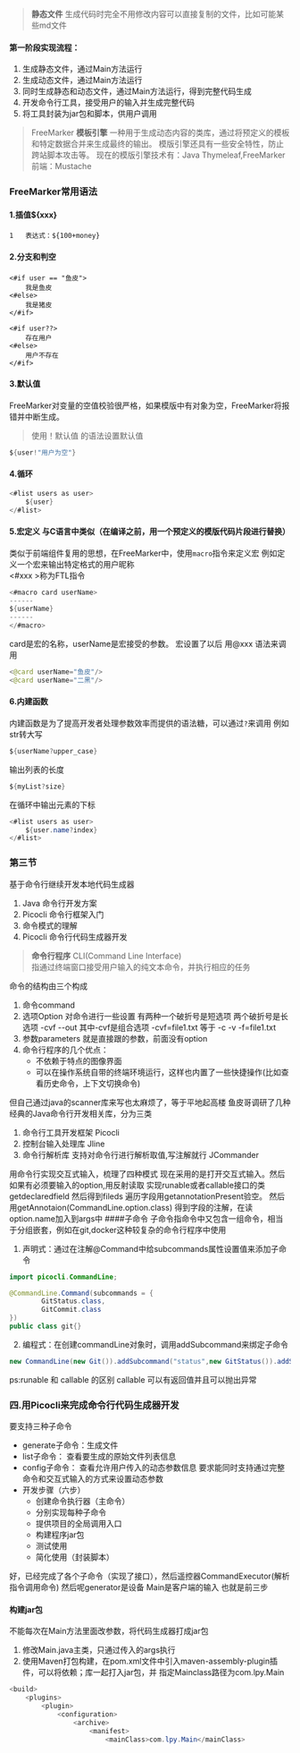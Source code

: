 
> **静态文件** 生成代码时完全不用修改内容可以直接复制的文件，比如可能某些md文件
#### 第一阶段实现流程：
1. 生成静态文件，通过Main方法运行
2. 生成动态文件，通过Main方法运行
3. 同时生成静态和动态文件，通过Main方法运行，得到完整代码生成
4. 开发命令行工具，接受用户的输入并生成完整代码
5. 将工具封装为jar包和脚本，供用户调用
>FreeMarker **模板引擎**
> 一种用于生成动态内容的类库，通过将预定义的模板和特定数据合并来生成最终的输出。
> 模版引擎还具有一些安全特性，防止跨站脚本攻击等。
> 现在的模版引擎技术有：Java Thymeleaf,FreeMarker 前端：Mustache

### FreeMarker常用语法
#### 1.插值${xxx}
```
1   表达式：${100+money}
```
#### 2.分支和判空
```
<#if user == "鱼皮">
    我是鱼皮
<#else>
    我是猪皮
</#if>

<#if user??>
    存在用户
<#else>
    用户不存在
</#if>
```
#### 3.默认值
FreeMarker对变量的空值校验很严格，如果模版中有对象为空，FreeMarker将报错并中断生成。
>使用！默认值 的语法设置默认值
```java
${user!"用户为空"}
```
#### 4.循环
```java
<#list users as user>
    ${user}
</#list>
```
#### 5.宏定义 与C语言中类似（在编译之前，用一个预定义的模版代码片段进行替换）
类似于前端组件复用的思想，在FreeMarker中，使用`macro`指令来定义宏
例如定义一个宏来输出特定格式的用户昵称<br><#xxx >称为FTL指令
```java
<#macro card userName>
------
${userName}
------
</#macro>
```
card是宏的名称，userName是宏接受的参数。
宏设置了以后 用@xxx 语法来调用
```java
<@card userName="鱼皮"/>
<@card userName="二黑"/>
```
#### 6.内建函数
内建函数是为了提高开发者处理参数效率而提供的语法糖，可以通过`?`来调用
例如str转大写
```java
${userName?upper_case}
```
输出列表的长度
```java
${myList?size}
```
在循环中输出元素的下标
```java
<#list users as user>
    ${user.name?index}
</#list>
```

### 第三节
基于命令行继续开发本地代码生成器
1. Java 命令行开发方案
2. Picocli 命令行框架入门
3. 命令模式的理解
4. Picocli 命令行代码生成器开发

> **命令行程序** CLI(Command Line Interface)<br> 
> 指通过终端窗口接受用户输入的纯文本命令，并执行相应的任务

命令的结构由三个构成
1. 命令command 
2. 选项Option 对命令进行一些设置 有两种一个破折号是短选项 两个破折号是长选项 -cvf --out
其中-cvf是组合选项 -cvf=file1.txt 等于 -c -v -f=file1.txt
3. 参数parameters 就是直接跟的参数，前面没有option 
4. 命令行程序的几个优点：
    + 不依赖于特点的图像界面
    + 可以在操作系统自带的终端环境运行，这样也内置了一些快捷操作(比如查看历史命令，上下文切换命令)

但自己通过java的scanner库来写也太麻烦了，等于平地起高楼
鱼皮哥调研了几种经典的Java命令行开发相关库，分为三类
1. 命令行工具开发框架 Picocli 
2. 控制台输入处理库 Jline
3. 命令行解析库 支持对命令行进行解析取值,写注解就行 JCommander

用命令行实现交互式输入，梳理了四种模式
现在采用的是打开交互式输入。然后如果有必须要输入的option,用反射读取
实现runable或者callable接口的类getdeclaredfield 然后得到fileds 遍历字段用getannotationPresent验空。
然后用getAnnotaion(CommandLine.option.class) 得到字段的注解，在读option.name加入到args中
####子命令
子命令指命令中又包含一组命令，相当于分组嵌套，例如在git,docker这种较复杂的命令行程序中使用
1. 声明式：通过在注解@Command中给subcommands属性设置值来添加子命令

```java
import picocli.CommandLine;

@CommandLine.Command(subcommands = {
        GitStatus.class,
        GitCommit.class
})
public class git{}
```

2. 编程式：在创建commandLine对象时，调用addSubcommand来绑定子命令
```java
new CommandLine(new Git()).addSubcommand("status",new GitStatus()).addSubCommit("commit",new Gitcommit())
```
ps:runable 和 callable 的区别 callable 可以有返回值并且可以抛出异常
### 四.用Picocli来完成命令行代码生成器开发
要支持三种子命令
* generate子命令：生成文件
* list子命令： 查看要生成的原始文件列表信息
* config子命令： 查看允许用户传入的动态参数信息
要求能同时支持通过完整命令和交互式输入的方式来设置动态参数
* 开发步骤（六步）
  * 创建命令执行器（主命令）
  * 分别实现每种子命令
  * 提供项目的全局调用入口
  * 构建程序jar包
  * 测试使用
  * 简化使用（封装脚本）

好，已经完成了各个子命令（实现了接口），然后遥控器CommandExecutor(解析指令调用命令)
然后呢generator是设备 Main是客户端的输入
也就是前三步
#### 构建jar包
不能每次在Main方法里面改参数，将代码生成器打成jar包
1. 修改Main.java主类，只通过传入的args执行
2. 使用Maven打包构建，在pom.xml文件中引入maven-assembly-plugin插件，可以将依赖；库一起打入jar包，并
指定Mainclass路径为com.lpy.Main
```java
<build>
    <plugins>
        <plugin>
            <configuration>
                <archive>
                    <manifest>
                        <mainClass>com.lpy.Main</mainClass>
```

